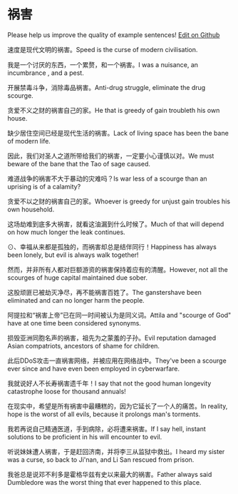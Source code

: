 # 祸害

Please help us improve the quality of example sentences! [Edit on Github](https://github.com/jiyushe/jiyu-example-sentence-source/blob/main/chinese/huohai.md)

<p><span class="chinese">速度是现代文明的祸害。</span><span class="english">Speed is the curse of modern civilisation.</span></p>

<p><span class="chinese">我是一个讨厌的东西，一个累赘，和一个祸害。</span><span class="english">I was a nuisance, an incumbrance , and a pest.</span></p>

<p><span class="chinese">开展禁毒斗争，消除毒品祸害。</span><span class="english">Anti-drug struggle, eliminate the drug scourge.</span></p>

<p><span class="chinese">贪爱不义之财的祸害自己的家。</span><span class="english">He that is greedy of gain troubleth his own house.</span></p>

<p><span class="chinese">缺少居住空间已经是现代生活的祸害。</span><span class="english">Lack of living space has been the bane of modern life.</span></p>

<p><span class="chinese">因此，我们对圣人之道所带给我们的祸害，一定要小心谨慎以对。</span><span class="english">We must beware of the bane that the Tao of sage caused.</span></p>

<p><span class="chinese">难道战争的祸害不大于暴动的灾难吗？</span><span class="english">Is war less of a scourge than an uprising is of a calamity?</span></p>

<p><span class="chinese">贪爱不以之财的祸害自己的家。</span><span class="english">Whoever is greedy for unjust gain troubles his own household.</span></p>

<p><span class="chinese">这场劫难到底多大祸害，就看这油漏到什么时候了。</span><span class="english">Much of that will depend on how much longer the leak continues.</span></p>

<p><span class="chinese">⊙、幸福从来都是孤独的，而祸害却总是结伴同行！</span><span class="english">Happiness has always been lonely, but evil is always walk together!</span></p>

<p><span class="chinese">然而，并非所有人都对巨额游资的祸害保持着应有的清醒。</span><span class="english">However, not all the scourges of huge capital maintained due sober.</span></p>

<p><span class="chinese">这股顽匪已被劫灭净尽，再不能祸害百姓了。</span><span class="english">The ganstershave been eliminated and can no longer harm the people.</span></p>

<p><span class="chinese">阿提拉和“祸害上帝”已在同一时间被认为是同义词。</span><span class="english">Attila and "scourge of God" have at one time been considered synonyms.</span></p>

<p><span class="chinese">损毁亚洲同胞名声的祸害，祖先为之蒙羞的子孙。</span><span class="english">Evil reputation damaged Asian compatriots, ancestors of shame for children.</span></p>

<p><span class="chinese">此后DDoS攻击一直祸害网络，并被应用在网络战中。</span><span class="english">They've been a scourge ever since and have even been employed in cyberwarfare.</span></p>

<p><span class="chinese">我就说好人不长寿祸害遗千年！</span><span class="english">I say that not the good human longevity catastrophe loose for thousand annuals!</span></p>

<p><span class="chinese">在现实中，希望是所有祸害中最糟糕的，因为它延长了一个人的痛苦。</span><span class="english">In reality, hope is the worst of all evils, because it prolongs man's torments.</span></p>

<p><span class="chinese">我若再说自己精通医道，手到病除，必将遭来祸害。</span><span class="english">If I say hell, instant solutions to be proficient in his will encounter to evil.</span></p>

<p><span class="chinese">听说妹妹遭人祸害，于是赶回济南，并将李三从监狱中救出。</span><span class="english">I heard my sister was a curse, so back to Ji'nan, and Li San rescued from prison.</span></p>

<p><span class="chinese">我爸总是说邓不利多是霍格华兹有史以来最大的祸害。</span><span class="english">Father always said Dumbledore was the worst thing that ever happened to this place.</span></p>

